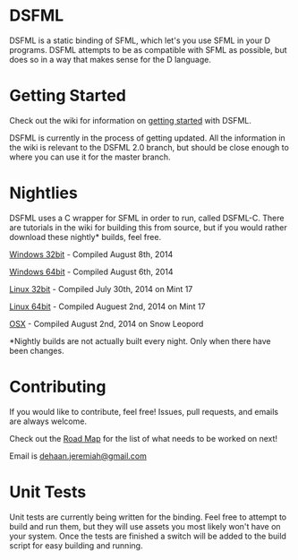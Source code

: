 DSFML
=====
DSFML is a static binding of SFML, which let's you use SFML in your D programs. DSFML attempts to be as compatible with SFML as possible, but does so in a way that makes sense for the D language.



Getting Started
===
Check out the wiki for information on [getting started](https://github.com/Jebbs/DSFML/wiki#getting-started) with DSFML.

DSFML is currently in the process of getting updated. All the information in the wiki is relevant to the DSFML 2.0 branch, but should be close enough to where you can use it for the master branch.

Nightlies
===
DSFML uses a C wrapper for SFML in order to run, called DSFML-C. There are tutorials in the wiki for building this from source, but if you would rather download these nightly* builds, feel free.

[Windows 32bit](http://jebbs.github.io/DSFML/bins/windows/DSFML-Current-Win32.zip) - Compiled August 8th, 2014

[Windows 64bit](http://jebbs.github.io/DSFML/bins/windows/DSFML-Curent-Win64.zip) - Compiled August 6th, 2014

[Linux 32bit](http://jebbs.github.io/DSFML/bins/linux/DSFML-Current-Linux32.zip) - Compiled July 30th, 2014 on Mint 17

[Linux 64bit](http://jebbs.github.io/DSFML/bins/linux/DSFML-Current-Linux64.zip) - Compiled Auguest 2nd, 2014 on Mint 17

[OSX](http://jebbs.github.io/DSFML/bins/osx/DSFML-Current-OSX.zip) - Compiled August 2nd, 2014 on Snow Leopord

*Nightly builds are not actually built every night. Only when there have been changes.

Contributing
===
If you would like to contribute, feel free! Issues, pull requests, and emails are always welcome.

Check out the [Road Map](https://github.com/Jebbs/DSFML/wiki/Roadmap) for the list of what needs to be worked on next!

Email is <dehaan.jeremiah@gmail.com>


Unit Tests
===
Unit tests are currently being written for the binding. Feel free to attempt to build and run them, but they will use assets you most likely won't have on your system. Once the tests are finished a switch will be added to the build script for easy building and running.
